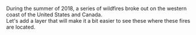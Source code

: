 <p>During the summer of 2018, a series of wildfires broke out on the western coast of the United States and Canada. <br> Let's add a layer that will make it a bit easier to see these where these fires are located.</p>

